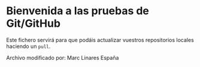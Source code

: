 # Bienvenida a las pruebas de Git/GitHub

Este fichero servirá para que podáis actualizar vuestros repositorios locales haciendo un `pull`.

Archivo modificado por: Marc Linares España